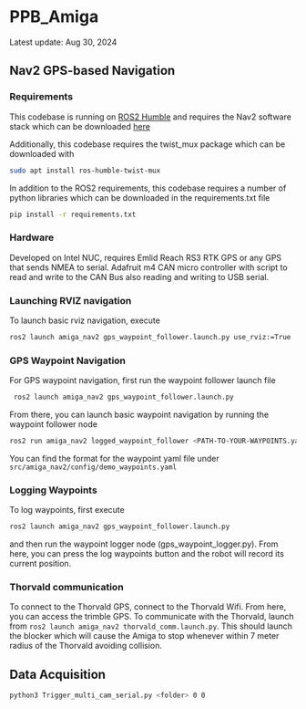 # PPB_Amiga

Latest update: Aug 30, 2024



## Nav2 GPS-based Navigation

### Requirements

This codebase is running on [ROS2 Humble](https://docs.ros.org/en/humble/index.html) and requires the Nav2 software stack which can be downloaded [here](https://docs.nav2.org/index.html)

Additionally, this codebase requires the twist_mux package which can be downloaded with

```bash
sudo apt install ros-humble-twist-mux
```

In addition to the ROS2 requirements, this codebase requires a number of python libraries which can be downloaded in the requirements.txt file

```bash
pip install -r requirements.txt
```



### Hardware

Developed on Intel NUC, requires Emlid Reach RS3 RTK GPS or any GPS that sends NMEA to serial. Adafruit m4 CAN micro controller with script to read and write to the CAN Bus also reading and writing to USB serial.

 

### Launching RVIZ navigation

To launch basic rviz navigation, execute

```bash 
ros2 launch amiga_nav2 gps_waypoint_follower.launch.py use_rviz:=True
```



### GPS Waypoint Navigation

For GPS waypoint navigation, first run the waypoint follower launch file

```bash
 ros2 launch amiga_nav2 gps_waypoint_follower.launch.py
```

From there, you can launch basic waypoint navigation by running the waypoint follower node 

```bash
ros2 run amiga_nav2 logged_waypoint_follower <PATH-TO-YOUR-WAYPOINTS.yaml>
```

You can find the format for the waypoint yaml file under `src/amiga_nav2/config/demo_waypoints.yaml`



### Logging Waypoints

To log waypoints, first execute

```bash
ros2 launch amiga_nav2 gps_waypoint_follower.launch.py
```

and then run the waypoint logger node (gps_waypoint_logger.py). From here, you can press the log waypoints button and the robot will record its current position.



### Thorvald communication

To connect to the Thorvald GPS, connect to the Thorvald Wifi. From here, you can access the trimble GPS. To communicate with the Thorvald, launch from `ros2 launch amiga_nav2 thorvald_comm.launch.py`. This should launch the blocker which will cause the Amiga to stop whenever within 7 meter radius of the Thorvald avoiding collision.



## Data Acquisition

```bash
python3 Trigger_multi_cam_serial.py <folder> 0 0
```

